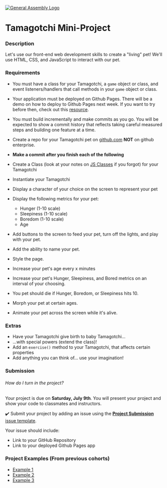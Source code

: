 [![General Assembly Logo](https://camo.githubusercontent.com/1a91b05b8f4d44b5bbfb83abac2b0996d8e26c92/687474703a2f2f692e696d6775722e636f6d2f6b6538555354712e706e67)](https://generalassemb.ly/education/web-development-immersive)

# Tamagotchi Mini-Project

### Description

Let's use our front-end web development skills to create a "living" pet! We'll use HTML, CSS, and JavaScript to interact with our pet.

### Requirements

* You must have a class for your Tamagotchi, a `game` object or class, and event listeners/handlers that call methods in your `game` object or class.  

* Your application must be deployed on Github Pages. There will be a demo on how to deploy to Github Pages next week. If you want to try before then, check out this [resource](https://docs.github.com/en/pages/getting-started-with-github-pages/creating-a-github-pages-site).

* You must build incrementally and make commits as you go. You will be expected to show a commit history that reflects taking careful measured steps and building one feature at a time.

* Create a repo for your Tamagotchi pet on [github.com](https://github.com/) **NOT** on github enterprise.

* **Make a commit after you finish each of the following**
* Create a Class (look at your notes on [JS Classes](https://git.generalassemb.ly/sei-chi-anemone/student-resources/blob/main/1_front_end_development/w03d02/instructor_notes/1_classes.md) if you forgot) for your Tamagotchi
* Instantiate your Tamagotchi
* Display a character of your choice on the screen to represent your pet
* Display the following metrics for your pet:
  * Hunger (1-10 scale)
  * Sleepiness (1-10 scale)
  * Boredom (1-10 scale)
  * Age
* Add buttons to the screen to feed your pet, turn off the lights, and play with your pet.
* Add the ability to name your pet.
* Style the page.
* Increase your pet's age every x minutes
* Increase your pet's Hunger, Sleepiness, and Bored metrics on an interval of your choosing.
* You pet should die if Hunger, Boredom, or Sleepiness hits 10.
* Morph your pet at certain ages.
* Animate your pet across the screen while it's alive.

### Extras
* Have your Tamagotchi give birth to baby Tamagotchi...
* ...with special powers (extend the class)!
* Add an `exercise()` method to your Tamagotchi, that affects certain properties
* Add anything you can think of... use your imagination!

### Submission

###### How do I turn in the project?

Your project is due on **Saturday, July 9th**. You will present your project and show your code to classmates and instructors.

:heavy_check_mark: Submit your project by adding an issue using the [**Project Submission** issue template](https://git.generalassemb.ly/seirfx-cosmos/tamagotchi-mini-project/issues/new?assignees=&labels=&template=project_submission.md&title=Your+Name).

Your issue should include:

- Link to your GitHub Repository
- Link to your deployed Github Pages app

### Project Examples (From previous cohorts)
- [Example 1](https://dmoney48.github.io/Tamagotchi-Mini-Project/)
- [Example 2](https://marcwolfe.github.io/Tamagotchi-Project/)
- [Example 3](https://dmaz009.github.io/Tamagotchi-Project/)
